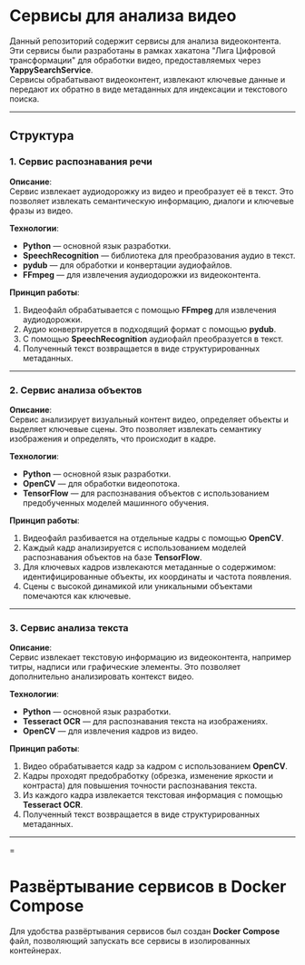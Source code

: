 # Сервисы для анализа видео

Данный репозиторий содержит сервисы для анализа видеоконтента. Эти сервисы были разработаны в рамках хакатона "Лига Цифровой трансформации" для обработки видео, предоставляемых через **YappySearchService**.  
Сервисы обрабатывают видеоконтент, извлекают ключевые данные и передают их обратно в виде метаданных для индексации и текстового поиска.

---

## Структура

### **1. Сервис распознавания речи**

**Описание**:  
Сервис извлекает аудиодорожку из видео и преобразует её в текст. Это позволяет извлекать семантическую информацию, диалоги и ключевые фразы из видео.  

**Технологии**:  
- **Python** — основной язык разработки.  
- **SpeechRecognition** — библиотека для преобразования аудио в текст.  
- **pydub** — для обработки и конвертации аудиофайлов.  
- **FFmpeg** — для извлечения аудиодорожки из видеоконтента.  

**Принцип работы**:  
1. Видеофайл обрабатывается с помощью **FFmpeg** для извлечения аудиодорожки.  
2. Аудио конвертируется в подходящий формат с помощью **pydub**.  
3. С помощью **SpeechRecognition** аудиофайл преобразуется в текст.  
4. Полученный текст возвращается в виде структурированных метаданных.  

---

### **2. Сервис анализа объектов**

**Описание**:  
Сервис анализирует визуальный контент видео, определяет объекты и выделяет ключевые сцены. Это позволяет извлекать семантику изображения и определять, что происходит в кадре.  

**Технологии**:  
- **Python** — основной язык разработки.  
- **OpenCV** — для обработки видеопотока.  
- **TensorFlow** — для распознавания объектов с использованием предобученных моделей машинного обучения.  

**Принцип работы**:  
1. Видеофайл разбивается на отдельные кадры с помощью **OpenCV**.  
2. Каждый кадр анализируется с использованием моделей распознавания объектов на базе **TensorFlow**.  
3. Для ключевых кадров извлекаются метаданные о содержимом: идентифицированные объекты, их координаты и частота появления.  
4. Сцены с высокой динамикой или уникальными объектами помечаются как ключевые.  

---

### **3. Сервис анализа текста**

**Описание**:  
Сервис извлекает текстовую информацию из видеоконтента, например титры, надписи или графические элементы. Это позволяет дополнительно анализировать контекст видео.  

**Технологии**:  
- **Python** — основной язык разработки.  
- **Tesseract OCR** — для распознавания текста на изображениях.  
- **OpenCV** — для извлечения кадров из видео.  

**Принцип работы**:  
1. Видео обрабатывается кадр за кадром с использованием **OpenCV**.  
2. Кадры проходят предобработку (обрезка, изменение яркости и контраста) для повышения точности распознавания текста.  
3. Из каждого кадра извлекается текстовая информация с помощью **Tesseract OCR**.  
4. Полученный текст возвращается в виде структурированных метаданных.  

---

=
# Развёртывание сервисов в Docker Compose

Для удобства развёртывания сервисов был создан **Docker Compose** файл, позволяющий запускать все сервисы в изолированных контейнерах.  

